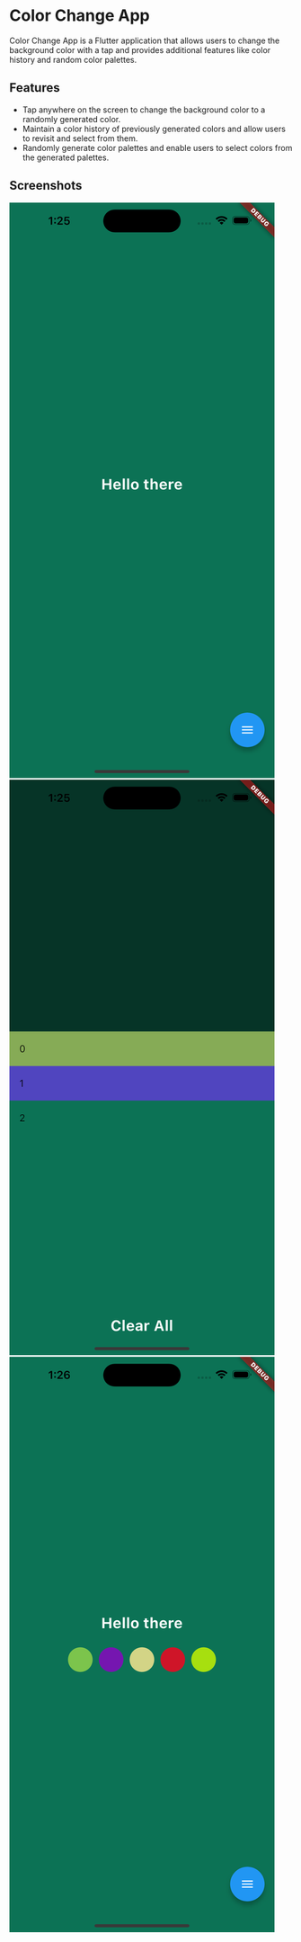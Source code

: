 # Color Change App

Color Change App is a Flutter application that allows users to change the background color with a tap and provides additional features like color history and random color palettes.

## Features

- Tap anywhere on the screen to change the background color to a randomly generated color.
- Maintain a color history of previously generated colors and allow users to revisit and select from them.
- Randomly generate color palettes and enable users to select colors from the generated palettes.

## Screenshots

![Home Screen](screenshots/home_screen.png)
![Color History](screenshots/color_history.png)
![Random Color Palette](screenshots/random_palette.png)
